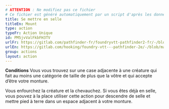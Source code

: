```yaml
---
# ATTENTION : Ne modifiez pas ce fichier
# Ce fichier est généré automatiquement par un script d'après les données du module Foundry VTT officiel et de sa traduction
title: Se mettre en selle
titleEn: Mount
type: action
typeFr: Action Unique
id: PM5jvValFkbFH3TV
urlFr: https://gitlab.com/pathfinder-fr/foundryvtt-pathfinder2-fr/-/blob/master/data/actions/PM5jvValFkbFH3TV.htm
urlEn: https://gitlab.com/hooking/foundry-vtt---pathfinder-2e/-/blob/master/packs/data/actions.db/mount.json
group: actions
layout: action
---
```

**Conditions** Vous vous trouvez sur une case adjacente à une créature qui fait au moins une catégorie de taille de plus que la vôtre et qui accepte d’être votre monture.

Vous enfourchez la créature et la chevauchez. Si vous êtes déjà en selle, vous pouvez à la place utiliser cette action pour descendre de selle et mettre pied à terre dans un espace adjacent à votre monture.


